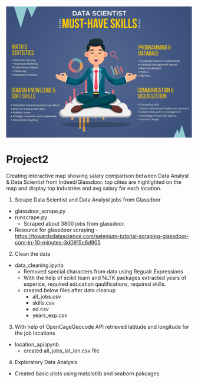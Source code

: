 ![Data Science](images/data-scientist-musthave-skills.jpg)
# Project2

Creating interactive map showing salary comparison between Data Analyst & Data Scientist from Indeed/Glassdoor. top cities are highlighted on the map and display top industries and avg salary for each location.

1) Scrape Data Scientist and Data Analyst jobs from Glassdoor 
  - glassdoor_scrape.py
  - runscrape.py
    - Scraped about 3800 jobs from glassdoor.     
  - Resource for glassdoor scraping - https://towardsdatascience.com/selenium-tutorial-scraping-glassdoor-com-in-10-minutes-3d0915c6d905
  
2) Clean the data 
  - data_cleaning.ipynb 
    - Removed special characters from data using Regualr Expressions
    - With the help of scikit learn and NLTK packages extracted years of experice, required education qaulifications, required skills.
    - created below files after data cleanup
      - all_jobs.csv 
      - skills.csv
      - ed.csv
      - years_exp.csv
      
3) With help of OpenCageGeocode API retrieved latitude and longitude for the job locations
  - location_api.ipynb
    - created all_jobs_lat_lon.csv file
    
4) Exploratory Data Analysis 
  - Created basic plots using matplotlib and seaborn pakcages.
  
